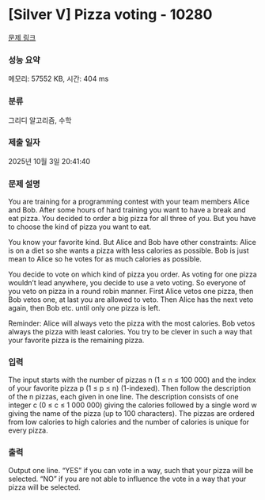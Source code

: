 # [Silver V] Pizza voting - 10280 

[문제 링크](https://www.acmicpc.net/problem/10280) 

### 성능 요약

메모리: 57552 KB, 시간: 404 ms

### 분류

그리디 알고리즘, 수학

### 제출 일자

2025년 10월 3일 20:41:40

### 문제 설명

<p>You are training for a programming contest with your team members Alice and Bob. After some hours of hard training you want to have a break and eat pizza. You decided to order a big pizza for all three of you. But you have to choose the kind of pizza you want to eat.</p>

<p>You know your favorite kind. But Alice and Bob have other constraints: Alice is on a diet so she wants a pizza with less calories as possible. Bob is just mean to Alice so he votes for as much calories as possible.</p>

<p>You decide to vote on which kind of pizza you order. As voting for one pizza wouldn’t lead anywhere, you decide to use a veto voting. So everyone of you veto on pizza in a round robin manner. First Alice vetos one pizza, then Bob vetos one, at last you are allowed to veto. Then Alice has the next veto again, then Bob etc. until only one pizza is left.</p>

<p>Reminder: Alice will always veto the pizza with the most calories. Bob vetos always the pizza with least calories. You try to be clever in such a way that your favorite pizza is the remaining pizza.</p>

### 입력 

 <p>The input starts with the number of pizzas n (1 ≤ n ≤ 100 000) and the index of your favorite pizza p (1 ≤ p ≤ n) (1-indexed). Then follow the description of the n pizzas, each given in one line. The description consists of one integer c (0 ≤ c ≤ 1 000 000) giving the calories followed by a single word w giving the name of the pizza (up to 100 characters). The pizzas are ordered from low calories to high calories and the number of calories is unique for every pizza. </p>

### 출력 

 <p>Output one line. “YES” if you can vote in a way, such that your pizza will be selected. “NO” if you are not able to influence the vote in a way that your pizza will be selected.</p>

